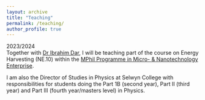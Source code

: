 ```yaml
---
layout: archive
title: "Teaching"
permalink: /teaching/
author_profile: true
---
```


2023/2024  
Together with [Dr Ibrahim Dar](https://www.oe.phy.cam.ac.uk/directory/dr-ibrahim-dar), I will be teaching part of the course on Energy Harvesting (NE.10) within the [MPhil Programme in Micro- & Nanotechnology Enterprise](https://www.msm.cam.ac.uk/pg-study/mphil-programme-micro-nanotechnology-enterprise). 

I am also the Director of Studies in Physics at Selwyn College with responsibilities for students doing the Part 1B (second year), Part II (third year) and Part III (fourth year/masters level) in Physics.

